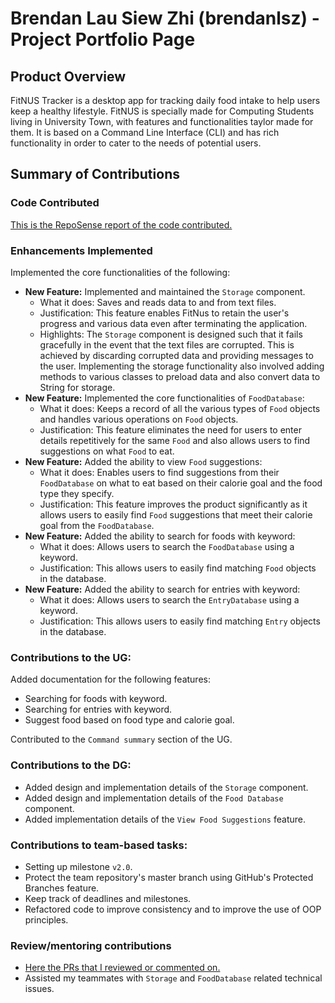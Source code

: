 # Brendan Lau Siew Zhi (brendanlsz) - Project Portfolio Page

## Product Overview
FitNUS Tracker is a desktop app for tracking daily food intake to help users keep a healthy lifestyle. 
FitNUS is specially made for Computing Students living in University Town, with features and 
functionalities taylor made for them. It is based on a Command Line Interface (CLI) and has 
rich functionality in order to cater to the needs of potential users.


## Summary of Contributions

### Code Contributed

[This is the RepoSense report of the code contributed.](https://nus-cs2113-ay2122s1.github.io/tp-dashboard/?search=&sort=groupTitle&sortWithin=title&timeframe=commit&mergegroup=&groupSelect=groupByRepos&breakdown=true&checkedFileTypes=docs~functional-code~test-code~other&since=2021-09-25&tabOpen=true&tabType=authorship&tabAuthor=brendanlsz&tabRepo=AY2122S1-CS2113T-W12-1%2Ftp%5Bmaster%5D&authorshipIsMergeGroup=false&authorshipFileTypes=docs~functional-code~test-code~other&authorshipIsBinaryFileTypeChecked=false)


### Enhancements Implemented

Implemented the core functionalities of the following:
- **New Feature:** Implemented and maintained the `Storage` component.
  - What it does: Saves and reads data to and from text files. 
  - Justification: This feature enables FitNus to retain the user's progress and various data
  even after terminating the application. 
  - Highlights: The `Storage` component is designed such that it fails gracefully in the 
  event that the text files are corrupted. This is achieved by discarding corrupted 
  data and providing messages to the user. Implementing the storage functionality also 
  involved adding methods to various classes to preload data and also convert data to String for storage.
- **New Feature:** Implemented the core functionalities of `FoodDatabase`: 
  - What it does: Keeps a record of all the various types of `Food` objects and handles various operations
  on `Food` objects. 
  - Justification: This feature eliminates the need for users to enter details repetitively for the same `Food` and also
  allows users to find suggestions on what `Food` to eat. 
- **New Feature:** Added the ability to view `Food` suggestions: 
  - What it does: Enables users to find suggestions from their `FoodDatabase` on what to eat 
  based on their calorie goal and the food type they specify.
  - Justification: This feature improves the product significantly as it allows users to easily find `Food` suggestions
  that meet their calorie goal from the `FoodDatabase`.
- **New Feature:** Added the ability to search for foods with keyword: 
  - What it does: Allows users to search the `FoodDatabase` using a keyword. 
  - Justification: This allows users to easily find matching `Food` objects in the database.
- **New Feature:** Added the ability to search for entries with keyword: 
  - What it does: Allows users to search the `EntryDatabase` using a keyword. 
  - Justification: This allows users to easily find matching `Entry` objects in the database.


### Contributions to the UG:
Added documentation for the following features:
- Searching for foods with keyword.
- Searching for entries with keyword.
- Suggest food based on food type and calorie goal. 

Contributed to the `Command summary` section of the UG.


### Contributions to the DG:
- Added design and implementation details of the `Storage` component.
- Added design and implementation details of the `Food Database` component.
- Added implementation details of the `View Food Suggestions` feature.

### Contributions to team-based tasks:

- Setting up milestone `v2.0`.
- Protect the team repository's master branch using GitHub's Protected Branches feature.
- Keep track of deadlines and milestones.
- Refactored code to improve consistency and to improve the use of OOP principles.

### Review/mentoring contributions

- [Here the PRs that I reviewed or commented on.](https://github.com/AY2122S1-CS2113T-W12-1/tp/pulls?q=is%3Apr+commenter%3Abrendanlsz+)
- Assisted my teammates with `Storage` and `FoodDatabase` related technical issues.


